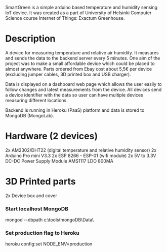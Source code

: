 SmartGreen is a simple arduino based temperature and humidity sensing IoT device. It was created as a part of University of Helsinki Computer Science course Internet of Things: Exactum Greenhouse.

# Description
A device for measuring temperature and relative air humidity. It measures and sends the data to the backend server every 5 minutes. One aim of the project was to make a small affordable device which could be placed to almost anywhere. Parts ordered from Ebay cost about 5,5€ per device (excluding jumper cables, 3D printed box and USB charger).

Data is displayed on a dashboard web page which allows the user easily to follow changes and latest measurements from the device. All devices send a device identifier with the data so user can have multiple devices measuring different locations.

Backend is running in Heroku (PaaS) platform and data is stored to MongoDB (MongoLab).

# Hardware (2 devices)
2x AM2302/DHT22 (digital temperature and relative humidity sensor)
2x Arduino Pro mini V3.3
2x ESP 8266 - ESP-01 (wifi module)
2x 5V to 3.3V DC-DC Power Supply Module AMS1117 LDO 800MA

# 3D Printed parts
2x Device box and cover

### Start localhost MongoDB
mongod --dbpath c:\tools\mongoDB\Data\

### Set production flag to Heroku
heroku config:set NODE_ENV=production